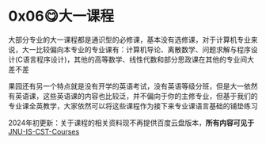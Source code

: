 # 0x06😋大一课程

大部分专业的大一课程都是通识型的必修课，基本没有选修课，对于计算机专业来说，大一比较偏向本专业的专业课有：计算机导论、离散数学、问题求解与程序设计(C语言程序设计)，其他的高等数学、线性代数和部分思政课在其他的专业间大差不差

果园还有另一个特点就是没有开学的英语考试，没有英语等级分班，但是大一依然有英语课，这些英语课的内容也比较泛，并不偏向于你的主修专业，但基于我们的专业课全英教学，大家依然可以将这些课程作为接下来专业课语言基础的铺垫练习

2024年初更新：关于课程的相关资料现不再提供百度云盘版本，**所有内容可见于**[JNU-IS-CST-Courses](https://github.com/H3Art-q/JNU-IS-CST-Courses)